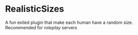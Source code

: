 # RealisticSizes
 A fun exiled plugin that make each human have a random size.
 Recommended for *roleplay* servers
